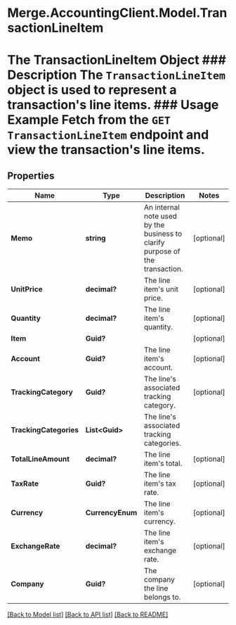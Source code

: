 # Merge.AccountingClient.Model.TransactionLineItem
# The TransactionLineItem Object ### Description The `TransactionLineItem` object is used to represent a transaction's line items.  ### Usage Example Fetch from the `GET TransactionLineItem` endpoint and view the transaction's line items.

## Properties

Name | Type | Description | Notes
------------ | ------------- | ------------- | -------------
**Memo** | **string** | An internal note used by the business to clarify purpose of the transaction. | [optional] 
**UnitPrice** | **decimal?** | The line item&#39;s unit price. | [optional] 
**Quantity** | **decimal?** | The line item&#39;s quantity. | [optional] 
**Item** | **Guid?** |  | [optional] 
**Account** | **Guid?** | The line item&#39;s account. | [optional] 
**TrackingCategory** | **Guid?** | The line&#39;s associated tracking category. | [optional] 
**TrackingCategories** | **List&lt;Guid&gt;** | The line&#39;s associated tracking categories. | 
**TotalLineAmount** | **decimal?** | The line item&#39;s total. | [optional] 
**TaxRate** | **Guid?** | The line item&#39;s tax rate. | [optional] 
**Currency** | **CurrencyEnum** | The line item&#39;s currency. | [optional] 
**ExchangeRate** | **decimal?** | The line item&#39;s exchange rate. | [optional] 
**Company** | **Guid?** | The company the line belongs to. | [optional] 

[[Back to Model list]](../README.md#documentation-for-models) [[Back to API list]](../README.md#documentation-for-api-endpoints) [[Back to README]](../README.md)


